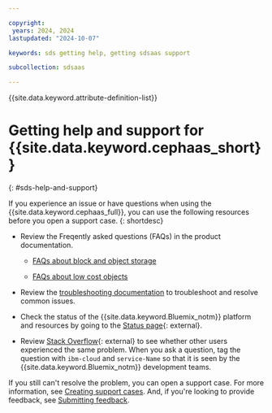 ```yaml
---

copyright:
 years: 2024, 2024
lastupdated: "2024-10-07"

keywords: sds getting help, getting sdsaas support

subcollection: sdsaas

---
```


{{site.data.keyword.attribute-definition-list}}



# Getting help and support for {{site.data.keyword.cephaas_short}}
{: #sds-help-and-support}

If you experience an issue or have questions when using the {{site.data.keyword.cephaas_full}}, you can use the following resources before you open a support case.
{: shortdesc}

* Review the Freqently asked questions (FAQs) in the product documentation.

   * [FAQs about block and object storage](/docs/sdsaas?topic=sdsaas-faq)

   * [FAQs about low cost objects](/docs/sdsaas?topic=sdsaas-faq#faq-low-cost-objects)

* Review the [troubleshooting documentation](/docs/sdsaas?topic=sdsaas-troubleshooting) to troubleshoot and resolve common issues.

* Check the status of the {{site.data.keyword.Bluemix_notm}} platform and resources by going to the [Status page](https://cloud.ibm.com/status){: external}.

* Review [Stack Overflow](https://stackoverflow.com/questions/tagged/ibm-cloud){: external} to see whether other users experienced the same problem. When you ask a question, tag the question with `ibm-cloud` and `service-Name` so that it is seen by the {{site.data.keyword.Bluemix_notm}} development teams.




If you still can't resolve the problem, you can open a support case. For more information, see [Creating support cases](/docs/get-support?topic=get-support-open-case). And, if you're looking to provide feedback, see [Submitting feedback](/docs/overview?topic=overview-feedback).
